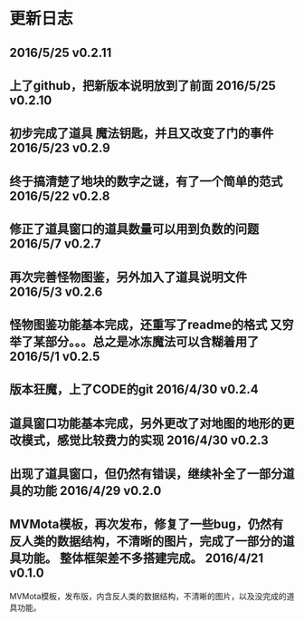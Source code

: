 更新日志
======
2016/5/25 v0.2.11
------
上了github，把新版本说明放到了前面
2016/5/25 v0.2.10
------
初步完成了道具 魔法钥匙，并且又改变了门的事件
2016/5/23 v0.2.9
------
终于搞清楚了地块的数字之谜，有了一个简单的范式
2016/5/22 v0.2.8
------
修正了道具窗口的道具数量可以用到负数的问题
2016/5/7 v0.2.7
------
再次完善怪物图鉴，另外加入了道具说明文件
2016/5/3 v0.2.6
------
怪物图鉴功能基本完成，还重写了readme的格式
又穷举了某部分。。。总之是冰冻魔法可以含糊着用了
2016/5/1 v0.2.5
------
版本狂魔，上了CODE的git
2016/4/30 v0.2.4
------
道具窗口功能基本完成，另外更改了对地图的地形的更改模式，感觉比较费力的实现
2016/4/30 v0.2.3
------
出现了道具窗口，但仍然有错误，继续补全了一部分道具的功能
2016/4/29 v0.2.0
------
MVMota模板，再次发布，修复了一些bug，仍然有反人类的数据结构，不清晰的图片，完成了一部分的道具功能。
整体框架差不多搭建完成。
2016/4/21 v0.1.0
------
MVMota模板，发布版，内含反人类的数据结构，不清晰的图片，以及没完成的道具功能。









